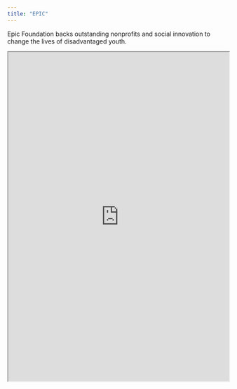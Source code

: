 ```yaml
---
title: "EPIC"
---
```


Epic Foundation backs outstanding nonprofits and social innovation to change the lives of disadvantaged youth.

<iframe height="750" width="100%" src="https://ewelton.github.io/ktest/wiki.html#EPIC"></iframe>
